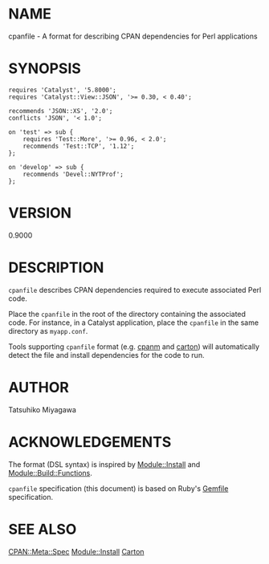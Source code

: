 # NAME

cpanfile - A format for describing CPAN dependencies for Perl applications

# SYNOPSIS

    requires 'Catalyst', '5.8000';
    requires 'Catalyst::View::JSON', '>= 0.30, < 0.40';

    recommends 'JSON::XS', '2.0';
    conflicts 'JSON', '< 1.0';

    on 'test' => sub {
        requires 'Test::More', '>= 0.96, < 2.0';
        recommends 'Test::TCP', '1.12';
    };

    on 'develop' => sub {
        recommends 'Devel::NYTProf';
    };

# VERSION

0.9000

# DESCRIPTION  

`cpanfile` describes CPAN dependencies required to execute associated
Perl code.

Place the `cpanfile` in the root of the directory containing the
associated code. For instance, in a Catalyst application, place the
`cpanfile` in the same directory as `myapp.conf`.

Tools supporting `cpanfile` format (e.g. [cpanm](http://search.cpan.org/perldoc?cpanm) and [carton](http://search.cpan.org/perldoc?carton)) will
automatically detect the file and install dependencies for the code to
run.

# AUTHOR

Tatsuhiko Miyagawa

# ACKNOWLEDGEMENTS

The format (DSL syntax) is inspired by [Module::Install](http://search.cpan.org/perldoc?Module::Install) and
[Module::Build::Functions](http://search.cpan.org/perldoc?Module::Build::Functions).

`cpanfile` specification (this document) is based on Ruby's
[Gemfile](http://gembundler.com/man/gemfile.5.html) specification.

# SEE ALSO

[CPAN::Meta::Spec](http://search.cpan.org/perldoc?CPAN::Meta::Spec) [Module::Install](http://search.cpan.org/perldoc?Module::Install) [Carton](http://search.cpan.org/perldoc?Carton)
